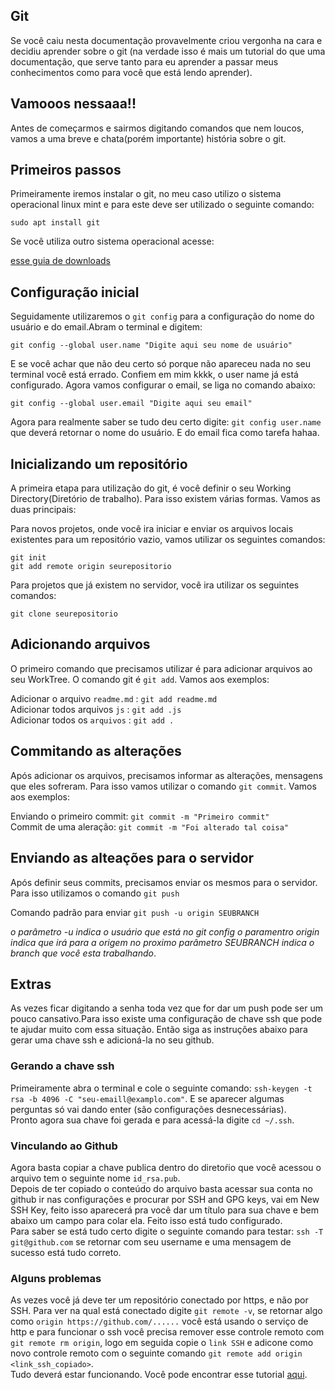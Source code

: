## Git

<p>Se você caiu nesta documentação provavelmente criou vergonha na cara e decidiu aprender sobre o git (na verdade isso é mais um tutorial do que uma documentação, que serve tanto para eu aprender a passar meus conhecimentos como para você que está lendo aprender). </p>

## Vamooos nessaaa!!

<p>Antes de começarmos e sairmos digitando comandos que nem loucos, vamos a uma breve e chata(porém importante) história sobre o git.</p>

## Primeiros passos

<p>Primeiramente iremos instalar o git, no meu caso utilizo o sistema operacional linux mint e para este deve ser utilizado o seguinte comando:</p>
<code>sudo apt install git</code>
<p>Se você utiliza outro sistema operacional acesse:</p>

[esse guia de downloads](https://git-scm.com/downloads)

## Configuração inicial

<p>Seguidamente utilizaremos o <code>git config</code> para a configuração do nome do usuário e do email.Abram o terminal e digitem:</p>
<code>git config --global user.name "Digite aqui seu nome de usuário"</code>
<p>E se você achar que não deu certo só porque não apareceu nada no seu terminal você está errado. Confiem em mim kkkk, o user name  já está configurado. Agora vamos configurar o email, se liga no comando abaixo:</p>
<code>git config --global user.email "Digite aqui seu email"</code>
<p>Agora para realmente saber se tudo deu certo digite: <code>git config user.name</code> que deverá retornar o nome do usuário. E do email fica como tarefa hahaa.

## Inicializando um repositório

A primeira etapa para utilização do git, é você definir o seu Working Directory(Diretório de trabalho). Para isso existem várias formas. Vamos as duas principais:

Para novos projetos, onde você ira iniciar e enviar os arquivos locais existentes para um repositório vazio, vamos utilizar os seguintes comandos:

```git
git init
git add remote origin seurepositorio
```

Para projetos que já existem no servidor, você ira utilizar os seguintes comandos:

```git
git clone seurepositorio
```

## Adicionando arquivos

O primeiro comando que precisamos utilizar é para adicionar arquivos ao seu WorkTree. O comando git é `git add`. Vamos aos exemplos:

Adicionar o arquivo `readme.md` : `git add readme.md`  
Adicionar todos arquivos `js` : `git add .js`  
Adicionar todos os `arquivos` : `git add .`

## Commitando as alterações

Após adicionar os arquivos, precisamos informar as alterações, mensagens que eles sofreram. Para isso vamos utilizar o comando `git commit`. Vamos aos exemplos:

Enviando o primeiro commit: `git commit -m "Primeiro commit"`<br>
Commit de uma aleração: `git commit -m "Foi alterado tal coisa"`

## Enviando as alteações para o servidor

Após definir seus commits, precisamos enviar os mesmos para o servidor. Para isso utilizamos o comando `git push`

Comando padrão para enviar `git push -u origin SEUBRANCH`

_o parâmetro -u indica o usuário que está no git config_
_o paramentro origin indica que irá para a origem no proximo parâmetro_
_SEUBRANCH indica o branch que você esta trabalhando_.

## Extras

As vezes ficar digitando a senha toda vez que for dar um push pode ser um pouco cansativo.Para isso existe uma configuração de chave ssh que pode te ajudar muito com essa situação. Então siga as instruções abaixo para gerar uma chave ssh e adicioná-la no seu github.

### Gerando a chave ssh

Primeiramente abra o terminal e cole o seguinte comando:
`ssh-keygen -t rsa -b 4096 -C "seu-emaill@examplo.com"`. E
se aparecer algumas perguntas só vai dando enter (são configurações desnecessárias).<br>Pronto agora sua chave foi gerada e para acessá-la digite `cd ~/.ssh`.

### Vinculando ao Github

Agora basta copiar a chave publica dentro do diretoŕio que você acessou o arquivo tem o seguinte nome `id_rsa.pub`. <br>
Depois de ter copiado o conteúdo do arquivo basta acessar sua conta no github ir nas configurações e procurar por SSH and GPG keys, vai em New SSH Key, feito isso aparecerá pra você dar um título para sua chave e bem abaixo um campo para colar ela.
Feito isso está tudo configurado.<br>
Para saber se está tudo certo digite o seguinte comando para testar: `ssh -T git@github.com` se retornar com seu username e uma mensagem de sucesso está tudo correto.

### Alguns problemas

As vezes você já deve ter um repositório conectado por https, e não por SSH. Para ver na qual está conectado digite `git remote -v`, se retornar algo como `origin https://github.com/......` você está usando o serviço de http e para funcionar o ssh você precisa remover esse controle remoto com `git remote rm origin`, logo em seguida copie o `link SSH` e adicone como novo controle remoto com o seguinte comando `git remote add origin <link_ssh_copiado>`.<br> Tudo deverá estar funcionando. Você pode encontrar esse tutorial [aqui](https://stackoverflow.com/questions/33880832/github-ssh-key-claiming-it-is-not-used).
